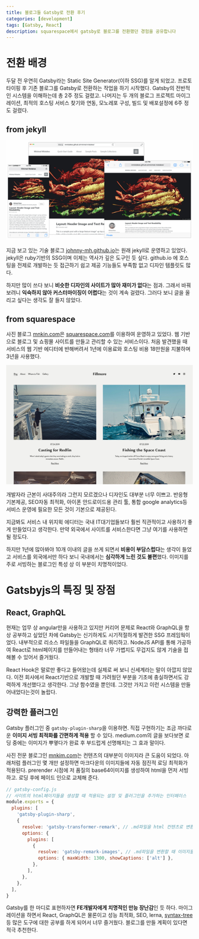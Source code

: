 ```yaml
---
title: 블로그들 Gatsby로 전환 후기
categories: [development]
tags: [Gatsby, React]
description: squarespace에서 gatsby로 블로그를 전환했던 경험을 공유합니다
---
```


# 전환 배경

두달 전 우연히 Gatsby라는 Static Site Generator(이하 SSG)를 알게 되었고. 프로토타이핑 후 기존 블로그를 Gatsby로 전환하는 작업을 하기 시작했다. Gatsby의 전반적인 시스템을 이해하는데 총 2주 정도 걸렸고. 나머지는 두 개의 블로그 프로젝트 마이그레이션, 최적의 호스팅 서비스 찾기와 연동, 모노레포 구성, 빌드 및 배포설정에 6주 정도 걸렸다.

## from jekyll

![익숙한 그 디자인. 심지어 featured image도 없다면 완전 클론의 습격이다.](./minimal-mistakes.png)

지금 보고 있는 기술 블로그 [johnny-mh.github.io](https://johnny-mh.github.io)는 원래 jekyll로 운영하고 있었다. jekyll은 ruby기반의 SSG이며 이제는 역사가 깊은 도구인 듯 싶다. github.io 에 호스팅을 전제로 개발하는 듯 접근하기 쉽고 제공 기능들도 부족함 없고 디자인 템플릿도 많다.

하지만 많이 쓰다 보니 **비슷한 디자인의 사이트가 많아 재미가 없다**는 점과. 그래서 바꿔보려니 **익숙하지 않아 커스터마이징이 어렵다**는 것이 계속 걸렸다. 그러다 보니 글을 올리고 싶다는 생각도 잘 들지 않았다.

## from squarespace

사진 블로그 [mnkin.com](https://mnkim.com)은 [squarespace.com](https://www.squarespace.com)를 이용하여 운영하고 있었다. 웹 기반으로 블로그 및 쇼핑몰 사이트를 만들고 관리할 수 있는 서비스이다. 처음 발견했을 때 서비스의 웹 기반 에디터에 반해버려서 1년에 이용료와 호스팅 비용 18만원을 지불하며 3년을 사용했다.

![사진만 조금 넣고 글 조금 쓰면 이런 룩앤필이 뚝딱](./squarespace-fillmore.jpg)

개발자라 근본이 사대주의라 그런지 모르겠으나 디자인도 대부분 너무 이쁘고. 반응형 기본제공, SEO자동 최적화, 아이폰 안드로이드용 관리 툴, 통합 google analytics등 서비스 운영에 필요한 모든 것이 기본으로 제공된다.

지금봐도 서비스 내 위지윅 에디터는 국내 IT대기업들보다 훨씬 직관적이고 사용하기 좋게 만들었다고 생각한다. 만약 외국에서 사이트를 서비스한다면 그냥 여기를 사용하면 될 정도다.

하지만 1년에 많아봐야 10개 이내의 글을 쓰게 되면서 **비용이 부담스럽다**는 생각이 들었고 서비스를 외국에서만 하다 보니 국내에서는 **심각하게 느린 것도 불편**했다. 이미지를 주로 서빙하는 블로그인 특성 상 이 부분이 치명적이었다.

# Gatsbyjs의 특징 및 장점

## React, GraphQL

현재는 업무 상 angular만을 사용하고 있지만 커리어 문제로 React와 GraphQL을 항상 공부하고 싶었던 차에 Gatsby는 신기하게도 시기적절하게 발견한 SSG 프레임웍이었다. 내부적으로 리소스 파일들을 GraphQL로 쿼리하고. NodeJS API를 통해 가공하여 React로 html페이지를 만들어내는 형태라 너무 가볍지도 무겁지도 않게 기술을 접해볼 수 있어서 즐거웠다.

React Hook은 말로만 좋다고 들어왔는데 실제로 써 보니 신세계라는 말이 아깝지 않았다. 이전 회사에서 React기반으로 개발할 때 가려웠던 부분을 기초에 충실하면서도 강력하게 개선했다고 생각한다. 그냥 함수였을 뿐인데. 그것만 가지고 이런 시스템을 만들어내었다는것이 놀랍다.

## 강력한 플러그인

Gatsby 플러그인 중 `gatsby-plugin-sharp`을 이용하면. 직접 구현하기는 조금 까다로운 **이미지 서빙 최적화를 간편하게 적용** 할 수 있다. medium.com의 글을 보다보면 로딩 중에는 이미지가 뿌옇다가 완료 후 부드럽게 선명해지는 그 효과 말이다.

사진 전문 블로그인 [mnkim.com](https://mnkim.com)는 컨텐츠의 대부분이 이미지라 큰 도움이 되었다. 아래처럼 플러그인 몇 개만 설정하면 마크다운의 이미지들에 자동 점진적 로딩 최적화가 적용된다. prerender 시점에 저 품질의 base64이미지를 생성하여 html을 먼저 서빙하고. 로딩 후에 페이드 인으로 교체해 준다.

```javascript
// gatsby-config.js
// 사이트의 html페이지들을 생성할 때 적용되는 설정 및 플러그인을 추가하는 인터페이스
module.exports = {
  plugins: [
    'gatsby-plugin-sharp',
    {
      resolve: 'gatsby-transformer-remark', // .md파일을 html 컨텐츠로 변환하는 플러그인
      options: {
        plugins: [
          {
            resolve: 'gatsby-remark-images', // .md파일을 변환할 때 이미지들에 최적화를 적용한다
            options: { maxWidth: 1300, showCaptions: ['alt'] },
          },
        ],
      },
    },
  ],
}
```

Gatsby를 한 마디로 표현하자면 **FE개발자에게 치명적인 만능 장난감**인 듯 하다. 마이그레이션을 하면서 React, GraphQL은 물론이고 성능 최적화, SEO, lerna, [syntax-tree](https://github.com/syntax-tree) 등 많은 도구에 대한 공부를 하게 되어서 너무 즐거웠다. 블로그를 만들 계획이 있다면 적극 추천한다.
